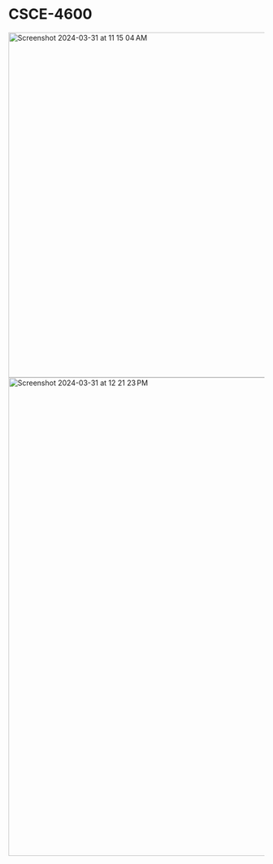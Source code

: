# CSCE-4600
<img width="678" alt="Screenshot 2024-03-31 at 11 15 04 AM" src="https://github.com/asuezp/CSCE-4600/assets/47001273/eeed4875-0c92-40e2-9db0-da72c7888823">
<img width="940" alt="Screenshot 2024-03-31 at 12 21 23 PM" src="https://github.com/asuezp/CSCE-4600/assets/47001273/fd798561-1287-4e82-a4e7-a3941defd1f9">
